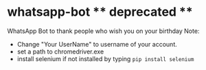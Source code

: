 # whatsapp-bot ** deprecated **

WhatsApp Bot to thank people who wish you on your birthday
Note: 
* Change "Your UserName" to username of your account.
* set a path to chromedriver.exe
* install selenium if not installed by typing `pip install selenium`
